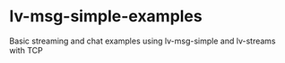 # lv-msg-simple-examples
Basic streaming and chat examples using lv-msg-simple and lv-streams with TCP
